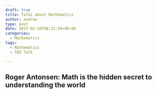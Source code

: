 ```yaml
---
draft: true
title: Talks about Mathematics
author: andrew
type: post
date: 2017-02-26T08:21:59+00:00
categories:
  - Mathematics
tags:
  - Mathematics
  - TED Talk

---
```

## Roger Antonsen: Math is the hidden secret to understanding the world
